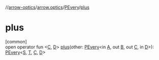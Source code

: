 //[arrow-optics](../../../index.md)/[arrow.optics](../index.md)/[PEvery](index.md)/[plus](plus.md)

# plus

[common]\
open operator fun &lt;[C](plus.md), [D](plus.md)&gt; [plus](plus.md)(other: [PEvery](index.md)&lt;in [A](index.md), out [B](index.md), out [C](plus.md), in [D](plus.md)&gt;): [PEvery](index.md)&lt;[S](index.md), [T](index.md), [C](plus.md), [D](plus.md)&gt;
